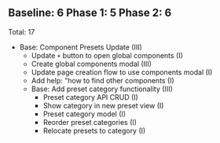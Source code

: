 
Baseline: 6
Phase 1: 5
Phase 2: 6
----------
Total: 17

- Base: Component Presets Update (III)
  - Update `+` button to open global components (I)
  - Create global components modal (III)
  - Update page creation flow to use components modal (I)
  - Add help: "how to find other components (I)
  - Base: Add preset category functionality (III)
    - Preset category API CRUD (I)
    - Show category in new preset view (I)
    - Preset category model (I)
    - Reorder preset categories (I)
    - Relocate presets to category (I)
